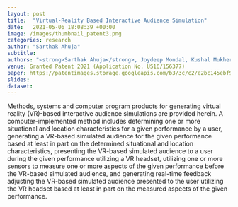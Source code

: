 ```yaml
---
layout: post
title:  "Virtual-Reality Based Interactive Audience Simulation"
date:   2021-05-06 18:08:39 +00:00
image: /images/thumbnail_patent3.png
categories: research
author: "Sarthak Ahuja"
subtitle: 
authors: "<strong>Sarthak Ahuja</strong>, Joydeep Mondal, Kushal Mukherjee, Sudhanshu Shekhar Singh"
venue: Granted Patent 2021 (Application No. US16/156377)
paper: https://patentimages.storage.googleapis.com/b3/3c/c2/e2bc145ebf9bee/US20200118312A1.pdf
slides: 
dataset: 
---
```

Methods, systems and computer program products for generating virtual reality (VR)-based interactive audience simulations are provided herein. A computer-implemented method includes determining one or more situational and location characteristics for a given performance by a user, generating a VR-based simulated audience for the given performance based at least in part on the determined situational and location characteristics, presenting the VR-based simulated audience to a user during the given performance utilizing a VR headset, utilizing one or more sensors to measure one or more aspects of the given performance before the VR-based simulated audience, and generating real-time feedback adjusting the VR-based simulated audience presented to the user utilizing the VR headset based at least in part on the measured aspects of the given performance.
